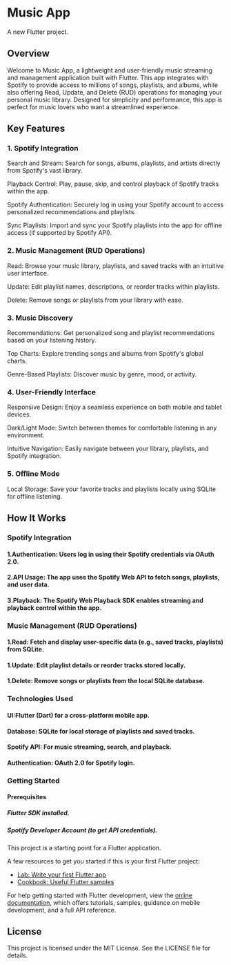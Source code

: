 # Music App

A new Flutter project.

## Overview

Welcome to Music App, a lightweight and user-friendly music streaming and management application built with Flutter. This app integrates with Spotify to provide access to millions of songs, playlists, and albums, while also offering Read, Update, and Delete (RUD) operations for managing your personal music library. Designed for simplicity and performance, this app is perfect for music lovers who want a streamlined experience.

## Key Features

### 1. Spotify Integration

Search and Stream: Search for songs, albums, playlists, and artists directly from Spotify's vast library.

Playback Control: Play, pause, skip, and control playback of Spotify tracks within the app.

Spotify Authentication: Securely log in using your Spotify account to access personalized recommendations and playlists.

Sync Playlists: Import and sync your Spotify playlists into the app for offline access (if supported by Spotify API).

### 2. Music Management (RUD Operations)

Read: Browse your music library, playlists, and saved tracks with an intuitive user interface.

Update: Edit playlist names, descriptions, or reorder tracks within playlists.

Delete: Remove songs or playlists from your library with ease.

### 3. Music Discovery

Recommendations: Get personalized song and playlist recommendations based on your listening history.

Top Charts: Explore trending songs and albums from Spotify's global charts.

Genre-Based Playlists: Discover music by genre, mood, or activity.

### 4. User-Friendly Interface

Responsive Design: Enjoy a seamless experience on both mobile and tablet devices.

Dark/Light Mode: Switch between themes for comfortable listening in any environment.

Intuitive Navigation: Easily navigate between your library, playlists, and Spotify integration.

### 5. Offline Mode

Local Storage: Save your favorite tracks and playlists locally using SQLite for offline listening.

## How It Works

### Spotify Integration

#### 1.Authentication: Users log in using their Spotify credentials via OAuth 2.0.

#### 2.API Usage: The app uses the Spotify Web API to fetch songs, playlists, and user data.

#### 3.Playback: The Spotify Web Playback SDK enables streaming and playback control within the app.

### Music Management (RUD Operations)

#### 1.Read: Fetch and display user-specific data (e.g., saved tracks, playlists) from SQLite.

#### 1.Update: Edit playlist details or reorder tracks stored locally.

#### 1.Delete: Remove songs or playlists from the local SQLite database.

### Technologies Used

#### UI:Flutter (Dart) for a cross-platform mobile app.

#### Database: SQLite for local storage of playlists and saved tracks.

#### Spotify API: For music streaming, search, and playback.

#### Authentication: OAuth 2.0 for Spotify login.

### Getting Started

#### Prerequisites

##### Flutter SDK installed.

##### Spotify Developer Account (to get API credentials).

This project is a starting point for a Flutter application.

A few resources to get you started if this is your first Flutter project:

- [Lab: Write your first Flutter app](https://docs.flutter.dev/get-started/codelab)
- [Cookbook: Useful Flutter samples](https://docs.flutter.dev/cookbook)

For help getting started with Flutter development, view the
[online documentation](https://docs.flutter.dev/), which offers tutorials,
samples, guidance on mobile development, and a full API reference.

## License

This project is licensed under the MIT License. See the LICENSE file for details.
